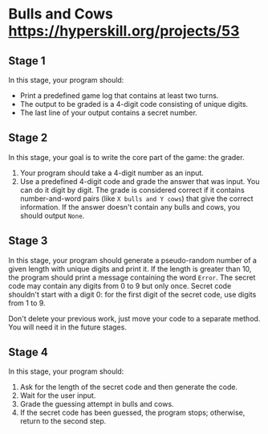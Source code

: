 # Bulls and Cows https://hyperskill.org/projects/53

## Stage 1
In this stage, your program should:

* Print a predefined game log that contains at least two turns.
* The output to be graded is a 4-digit code consisting of unique digits.
* The last line of your output contains a secret number.

## Stage 2
In this stage, your goal is to write the core part of the game: the grader.

1. Your program should take a 4-digit number as an input.
2. Use a predefined 4-digit code and grade the answer that was input. You can do it digit by digit.
The grade is considered correct if it contains number-and-word pairs (like `X bulls and Y cows`) that give the correct information. If the answer doesn't contain any bulls and cows, you should output `None`.
   
## Stage 3
In this stage, your program should generate a pseudo-random number of a given length with unique digits and print it. If the length is greater than 10, the program should print a message containing the word `Error`. The secret code may contain any digits from 0 to 9 but only once. Secret code shouldn't start with a digit 0: for the first digit of the secret code, use digits from 1 to 9.

Don't delete your previous work, just move your code to a separate method. You will need it in the future stages.

## Stage 4
In this stage, your program should:

1. Ask for the length of the secret code and then generate the code.
2. Wait for the user input.
3. Grade the guessing attempt in bulls and cows.
4. If the secret code has been guessed, the program stops; otherwise, return to the second step.